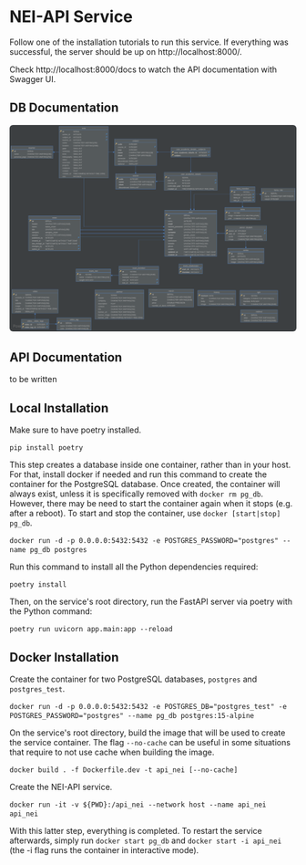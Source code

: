# NEI-API Service

Follow one of the installation tutorials to run this service. If everything was successful, the server should be up on http://localhost:8000/.

Check http://localhost:8000/docs to watch the API documentation with Swagger UI.

## DB Documentation

<!-- TODO: complete -->
<img src="../docs/images/nei-uml.svg" style="border-radius: 6px;" alt="nei UML">

## API Documentation
 to be written
<!-- TODO: complete -->

## Local Installation

Make sure to have poetry installed.
```
pip install poetry
```

This step creates a database inside one container, rather than in your host. For that, install docker if needed and run this command to create the container for the PostgreSQL database. Once created, the container will always exist, unless it is specifically removed with `docker rm pg_db`. However, there may be need to start the container again when it stops (e.g. after a reboot). To start and stop the container, use `docker [start|stop] pg_db`.
```
docker run -d -p 0.0.0.0:5432:5432 -e POSTGRES_PASSWORD="postgres" --name pg_db postgres
```

Run this command to install all the Python dependencies required:
```
poetry install
```

Then, on the service's root directory, run the FastAPI server via poetry with the Python command: 
```
poetry run uvicorn app.main:app --reload
```

## Docker Installation

Create the container for two PostgreSQL databases, `postgres` and `postgres_test`.
```
docker run -d -p 0.0.0.0:5432:5432 -e POSTGRES_DB="postgres_test" -e POSTGRES_PASSWORD="postgres" --name pg_db postgres:15-alpine
```

On the service's root directory, build the image that will be used to create the service container. The flag `--no-cache` can be useful in some situations that require to not use cache when building the image.
```
docker build . -f Dockerfile.dev -t api_nei [--no-cache]
```

Create the NEI-API service.
```
docker run -it -v ${PWD}:/api_nei --network host --name api_nei api_nei
```

With this latter step, everything is completed. To restart the service afterwards, simply run `docker start pg_db` and `docker start -i api_nei` (the -i flag runs the container in interactive mode).
